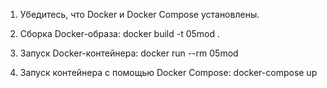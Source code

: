 1. Убедитесь, что Docker и Docker Compose установлены.

2. Сборка Docker-образа: docker build -t 05mod .

3. Запуск Docker-контейнера: docker run --rm 05mod

4. Запуск контейнера с помощью Docker Compose: docker-compose up
